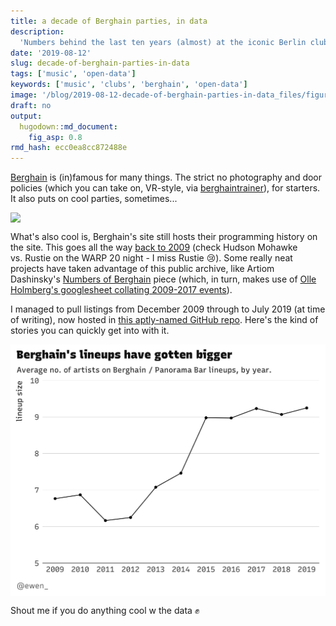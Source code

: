 ```yaml
---
title: a decade of Berghain parties, in data
description:
  'Numbers behind the last ten years (almost) at the iconic Berlin club.'
date: '2019-08-12'
slug: decade-of-berghain-parties-in-data
tags: ['music', 'open-data']
keywords: ['music', 'clubs', 'berghain', 'open-data']
image: '/blog/2019-08-12-decade-of-berghain-parties-in-data_files/figure-html/year-avg-lineup-size-1.png'
draft: no
output:
  hugodown::md_document:
    fig_asp: 0.8
rmd_hash: ecc0ea8cc872488e
---
```


[Berghain](http://berghain.de/) is (in)famous for many things. The strict no
photography and door policies (which you can take on, VR-style, via
[berghaintrainer](https://berghaintrainer.com/)), for starters. It also puts on
cool parties, sometimes...

<div class="highlight">

<img src="https://live.staticflickr.com/4695/26100841668_e67a9effab_z.jpg" width="640px" style="display: block; margin: auto;" />

</div>

What's also cool is, Berghain's site still hosts their programming history on
the site. This goes all the way
[back to 2009](http://berghain.de/events/2009-12) (check Hudson Mohawke
vs. Rustie on the WARP 20 night - I miss Rustie 😢). Some really neat projects
have taken advantage of this public archive, like Artiom Dashinsky's
[Numbers of Berghain](http://dashinsky.com/berghain-statistics/) piece (which,
in turn, makes use of
[Olle Holmberg's googlesheet collating 2009-2017 events](https://docs.google.com/spreadsheets/d/1r_OJHzKBwDFIK0YoLSX65g-jp_5djxx-9d4x1-LKUsw/edit#gid=1355724553)).

I managed to pull listings from December 2009 through to July 2019 (at time of
writing), now hosted in
[this aptly-named GitHub repo](https://github.com/ewenme/berghain). Here's the
kind of stories you can quickly get into with it.

<div class="highlight">

<img src="figs/year-avg-lineup-size-1.png" width="640px" style="display: block; margin: auto;" />

</div>

Shout me if you do anything cool w the data ✊
